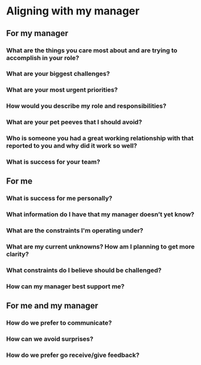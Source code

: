 # Aligning with my manager

## For my manager

### What are the things you care most about and are trying to accomplish in your role?

### What are your biggest challenges?

### What are your most urgent priorities?

### How would you describe my role and responsibilities?

### What are your pet peeves that I should avoid?

### Who is someone you had a great working relationship with that reported to you and why did it work so well?

### What is success for your team?

## For me

### What is success for me personally?

### What information do I have that my manager doesn’t yet know?

### What are the constraints I'm operating under?

### What are my current unknowns? How am I planning to get more clarity?

### What constraints do I believe should be challenged?

### How can my manager best support me?

## For me and my manager

### How do we prefer to communicate?

### How can we avoid surprises?

### How do we prefer go receive/give feedback?
